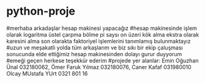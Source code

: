 # python-proje
#merhaba arkadaşlar hesap makinesi yapacağız 
#hesap makinesinde işlem olarak logaritma üstel çarpma bölme pi saysı on üzeri kök alma ekstra olarak karesini alma son olarakta faktoriyel işlemlerini tanımlamış bulunmaktayız
#uzun ve meşakatli yolda tüm arkaşlarım ve biz sıkı bir ekip çaluşması sonucunda elde ettiğimiz hesap makinesinden dolayı gurur duyyorum
#emeği geçen herkese teşekkür ederim
#projede yer alanlar:
Emin Oğuzhan Ünal 032180062,
Ömer Faruk Yılmaz 032180076,
Caner Kafaf 031980010
Olcay MUstafa YUrt 0321 801 16
